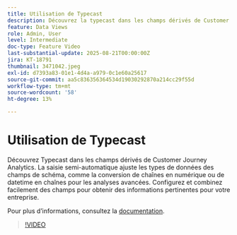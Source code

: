 ```yaml
---
title: Utilisation de Typecast
description: Découvrez la typecast dans les champs dérivés de Customer Journey Analytics.
feature: Data Views
role: Admin, User
level: Intermediate
doc-type: Feature Video
last-substantial-update: 2025-08-21T00:00:00Z
jira: KT-18791
thumbnail: 3471042.jpeg
exl-id: d7393a83-01e1-4d4a-a979-0c1e60a25617
source-git-commit: aa5c836356364534d19030292870a214cc29f55d
workflow-type: tm+mt
source-wordcount: '58'
ht-degree: 13%

---
```


# Utilisation de Typecast

Découvrez Typecast dans les champs dérivés de Customer Journey Analytics. La saisie semi-automatique ajuste les types de données des champs de schéma, comme la conversion de chaînes en numérique ou de datetime en chaînes pour les analyses avancées. Configurez et combinez facilement des champs pour obtenir des informations pertinentes pour votre entreprise.

Pour plus dʼinformations, consultez la [documentation](https://experienceleague.adobe.com/fr/docs/analytics-platform/using/cja-dataviews/derived-fields).

>[!VIDEO](https://video.tv.adobe.com/v/3471056/?learn=on&captions=fre_fr)

